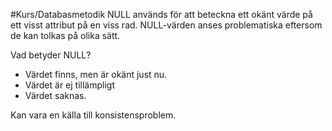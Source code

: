 #Kurs/Databasmetodik 
NULL används för att beteckna ett okänt värde på ett visst attribut på en viss rad. NULL-värden anses problematiska eftersom de kan tolkas på olika sätt.

Vad betyder NULL?
- Värdet finns, men är okänt just nu.
- Värdet är ej tillämpligt
- Värdet saknas.

Kan vara en källa till konsistensproblem. 